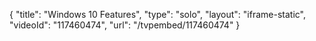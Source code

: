 {
    "title": "Windows 10 Features",
    "type": "solo",
    "layout": "iframe-static",
    "videoId": "117460474",
    "url": "\/tvpembed\/117460474"
}